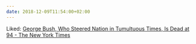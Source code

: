 ```yaml
---
date: 2018-12-09T11:54:00+02:00
---
```


Liked: [George Bush, Who Steered Nation in Tumultuous Times, Is Dead at 94 - The New York Times](https://www.nytimes.com/2018/11/30/us/politics/george-hw-bush-dies.html)
